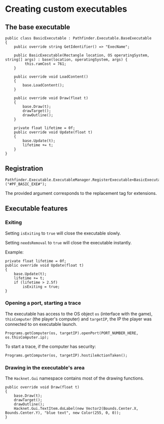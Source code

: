 # Creating custom executables

## The base executable

```CSharp
public class BasicExecutable : Pathfinder.Executable.BaseExecutable
{
    public override string GetIdentifier() => "ExecName";

    public BasicExecutable(Rectangle location, OS operatingSystem, string[] args) : base(location, operatingSystem, args) {
         this.ramCost = 761;
    }

    public override void LoadContent()
    {
        base.LoadContent();
    }

    public override void Draw(float t)
    {
        base.Draw(t);
        drawTarget();
        drawOutline();
    }

    private float lifetime = 0f;
    public override void Update(float t)
    {
        base.Update(t);
        lifetime += t;
    }
}
```

## Registration

```CSharp
Pathfinder.Executable.ExecutableManager.RegisterExecutable<BasicExecutable>("#PF_BASIC_EXE#");
```

The provided argument corresponds to the replacement tag for extensions.

## Executable features

### Exiting

Setting `isExiting` to `true` will close the executable slowly.

Setting `needsRemoval` to `true` will close the executable instantly.

Example:

```CSharp
private float lifetime = 0f;
public override void Update(float t)
{
    base.Update(t);
    lifetime += t;
    if (lifetime > 2.5f)
        isExiting = true;
}
```

### Opening a port, starting a trace

The executable has access to the OS object `os` (interface with the game), `thisComputer` (the player's computer) and `targetIP`, the IP the player was connected to on executable launch.

```CSharp
Programs.getComputer(os, targetIP).openPort(PORT_NUMBER_HERE, os.thisComputer.ip);
```

To start a trace, if the computer has security:

```CSharp
Programs.getComputer(os, targetIP).hostileActionTaken();
```

### Drawing in the executable's area

The `Hacknet.Gui` namespace contains most of the drawing functions.

```CSharp
public override void Draw(float t)
{
    base.Draw(t);
    drawTarget();
    drawOutline();
    Hacknet.Gui.TextItem.doLabel(new Vector2(Bounds.Center.X, Bounds.Center.Y), "blue text", new Color(255, 0, 0));
}
```
